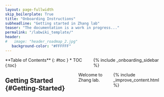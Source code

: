 ```yaml
---
layout: page-fullwidth
skip_boilerplate: True
title: "Onboarding Instructions"
subheadline: "Getting started in Zhang lab"
teaser: "The documentation is a work in progress..."
permalink: "/labwiki_template/"
header:
#   image: "header_roadmap_2.jpg"
   background-color: "#FFFFFF"
---
```

<div class="row">
<div class="medium-3 columns" markdown="1">
<div class="panel radius" markdown="1">
**Table of Contents**
{: #toc }
*  TOC
{:toc}
</div>
{% include _onboarding_sidebar %}
</div><!-- /.medium-4.columns -->



<div class="medium-9 columns" markdown="1">

## Getting Started   {#Getting-Started}
Welcome to Zhang lab. 

{% include _improve_content.html %}
</div>
